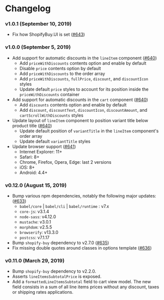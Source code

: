 # Changelog

### v1.0.1 (September 10, 2019)
- Fix how ShopifyBuy.UI is set ([#643](https://github.com/Shopify/buy-button-js/pull/643))

### v1.0.0 (September 5, 2019)
- Add support for automatic discounts in the `lineItem` component ([#640](https://github.com/Shopify/buy-button-js/pull/640))
  - Add `priceWithDiscounts` contents option and enable by default
  - Disable `price` contents option by default
  - Add `priceWithDiscounts` to the order array
  - Add `priceWithDiscounts`, `fullPrice`, `discount`, and `discountIcon` styles
  - Update default `price` styles to account for its position inside the `priceWithDiscounts` container
- Add support for automatic discounts in the `cart` component ([#640](https://github.com/Shopify/buy-button-js/pull/640))  
  - Add `discounts` contents option and enable by default
  - Add `discount`, `discountText`, `discountIcon`, `discountAmount`, and `cartScrollWithDiscounts` styles
- Update layout of `lineItem` component to position variant title below product title ([#640](https://github.com/Shopify/buy-button-js/pull/640))
  - Update default position of `variantTitle` in the `lineItem` component's order array
  - Update default `variantTitle` styles
- Update browser support ([#641](https://github.com/Shopify/buy-button-js/pull/641))
  - Internet Explorer: 11+
  - Safari: 8+
  - Chrome, Firefox, Opera, Edge: last 2 versions
  - iOS: 8+
  - Android: 4.4+ 

### v0.12.0 (August 15, 2019)
- Bump various npm dependencies, notably the following major updates: ([#633](https://github.com/Shopify/buy-button-js/pull/633))
  - `babel/core` | `babel/cli` | `babel/runtime` : v7.x
  - `core-js`: v3.1.4
  - `node-sass`: v4.12.0
  - `mustache`: v3.0.1
  - `morphdom`: v2.5.5
  - `browserify`: v13.3.0
  - `postcss`: v7.1.17
- Bump `shopify-buy` dependency to v2.7.0 ([#635](https://github.com/Shopify/buy-button-js/pull/635))
- Fix missing double quotes around classes in options template ([#636](https://github.com/Shopify/buy-button-js/pull/636))

### v0.11.0 (March 29, 2019)
- Bump `shopify-buy` dependency to v2.2.0.
- Asserts `lineItemsSubtotalPrice` is exposed.
- Add a `formattedLineItemsSubtotal` field to cart view model. The new field consists in a sum of all line items prices without any discount, taxes or shipping rates applications.
